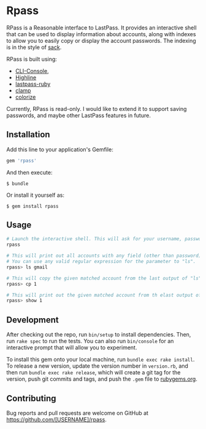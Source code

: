 # Rpass

RPass is a Reasonable interface to LastPass. It provides an interactive shell that can
be used to display information about accounts, along with indexes to allow you to easily copy or
display the account passwords. The indexing is in the style of [sack](https://github.com/sampson-chen/sack).

RPass is built using: 
  * [CLI-Console](https://github.com/davispuh/CLI-Console), 
  * [Highline](https://github.com/JEG2/highline)
  * [lastpass-ruby](https://github.com/detunized/lastpass-ruby)
  * [clamp](https://github.com/mdub/clamp)
  * [colorize](https://github.com/fazibear/colorize)

Currently, RPass is read-only. I would like to extend it to support saving passwords, and maybe 
other LastPass features in future.

## Installation

Add this line to your application's Gemfile:

```ruby
gem 'rpass'
```

And then execute:

    $ bundle

Or install it yourself as:

    $ gem install rpass

## Usage

```bash
# Launch the interactive shell. This will ask for your username, password and 2fa.
rpass

# This will print out all accounts with any field (other than password) that matches the string "gmail".
# You can use any valid regular expression for the parameter to "ls".
rpass> ls gmail

# This will copy the given matched account from the last output of "ls". Indexing starts at zero.
rpass> cp 1

# This will print out the given matched account from th elast output of "ls".
rpass> show 1
```

## Development

After checking out the repo, run `bin/setup` to install dependencies. Then, run `rake spec` to run the tests. You can also run `bin/console` for an interactive prompt that will allow you to experiment.

To install this gem onto your local machine, run `bundle exec rake install`. To release a new version, update the version number in `version.rb`, and then run `bundle exec rake release`, which will create a git tag for the version, push git commits and tags, and push the `.gem` file to [rubygems.org](https://rubygems.org).

## Contributing

Bug reports and pull requests are welcome on GitHub at https://github.com/[USERNAME]/rpass.

